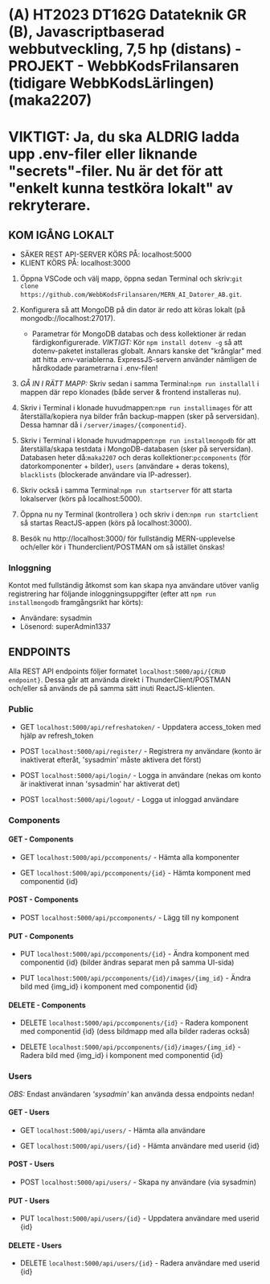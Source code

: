 # (A) HT2023 DT162G Datateknik GR (B), Javascriptbaserad webbutveckling, 7,5 hp (distans) - PROJEKT - WebbKodsFrilansaren (tidigare WebbKodsLärlingen) (maka2207)

# VIKTIGT: Ja, du ska ALDRIG ladda upp .env-filer eller liknande "secrets"-filer. Nu är det för att "enkelt kunna testköra lokalt" av rekryterare.

## KOM IGÅNG LOKALT

- SÄKER REST API-SERVER KÖRS PÅ: localhost:5000
- KLIENT KÖRS PÅ: localhost:3000

1. Öppna VSCode och välj mapp, öppna sedan Terminal och skriv:`git clone https://github.com/WebbKodsFrilansaren/MERN_AI_Datorer_AB.git`.

2. Konfigurera så att MongoDB på din dator är redo att köras lokalt (på mongodb://localhost:27017).

   - Parametrar för MongoDB databas och dess kollektioner är redan färdigkonfigurerade. _VIKTIGT:_ Kör `npm install dotenv -g` så att dotenv-paketet installeras globalt. Annars kanske det "krånglar" med att hitta .env-variablerna. ExpressJS-servern använder nämligen de hårdkodade parametrarna i .env-filen!

3. _GÅ IN I RÄTT MAPP:_ Skriv sedan i samma Terminal:`npm run installall` i mappen där repo klonades (både server & frontend installeras nu).

4. Skriv i Terminal i klonade huvudmappen:`npm run installimages` för att återställa/kopiera nya bilder från backup-mappen (sker på serversidan). Dessa hamnar då i `/server/images/{componentid}`.

5. Skriv i Terminal i klonade huvudmappen:`npm run installmongodb` för att återställa/skapa testdata i MongoDB-databasen (sker på serversidan). Databasen heter då:`maka2207` och deras kollektioner:`pccomponents` (för datorkomponenter + bilder), `users` (användare + deras tokens), `blacklists` (blockerade användare via IP-adresser).

6. Skriv också i samma Terminal:`npm run startserver` för att starta lokalserver (körs på localhost:5000).

7. Öppna nu ny Terminal (kontrollera ) och skriv i den:`npm run startclient` så startas ReactJS-appen (körs på localhost:3000).

8. Besök nu http://localhost:3000/ för fullständig MERN-upplevelse och/eller kör i Thunderclient/POSTMAN om så istället önskas!

### Inloggning

Kontot med fullständig åtkomst som kan skapa nya användare utöver vanlig registrering har följande inloggningsuppgifter (efter att `npm run installmongodb` framgångsrikt har körts):

- Användare: sysadmin
- Lösenord: superAdmin1337

## ENDPOINTS

Alla REST API endpoints följer formatet `localhost:5000/api/{CRUD endpoint}`. Dessa går att använda direkt i ThunderClient/POSTMAN och/eller så används de på samma sätt inuti ReactJS-klienten.

### Public

- GET `localhost:5000/api/refreshatoken/` - Uppdatera access_token med hjälp av refresh_token

- POST `localhost:5000/api/register/` - Registrera ny användare (konto är inaktiverat efteråt, 'sysadmin' måste aktivera det först)

- POST `localhost:5000/api/login/` - Logga in användare (nekas om konto är inaktiverat innan 'sysadmin' har aktiverat det)

- POST `localhost:5000/api/logout/` - Logga ut inloggad användare

### Components

#### GET - Components

- GET `localhost:5000/api/pccomponents/` - Hämta alla komponenter

- GET `localhost:5000/api/pccomponents/{id}` - Hämta komponent med componentid {id}

#### POST - Components

- POST `localhost:5000/api/pccomponents/` - Lägg till ny komponent

#### PUT - Components

- PUT `localhost:5000/api/pccomponents/{id}` - Ändra komponent med componentid {id} (bilder ändras separat men på samma UI-sida)

- PUT `localhost:5000/api/pccomponents/{id}/images/{img_id}` - Ändra bild med {img_id} i komponent med componentid {id}

#### DELETE - Components

- DELETE `localhost:5000/api/pccomponents/{id}` - Radera komponent med componentid {id} (dess bildmapp med alla bilder raderas också)

- DELETE `localhost:5000/api/pccomponents/{id}/images/{img_id}` - Radera bild med {img_id} i komponent med componentid {id}

### Users

_OBS:_ Endast användaren _'sysadmin'_ kan använda dessa endpoints nedan!

#### GET - Users

- GET `localhost:5000/api/users/` - Hämta alla användare

- GET `localhost:5000/api/users/{id}` - Hämta användare med userid {id}

#### POST - Users

- POST `localhost:5000/api/users/` - Skapa ny användare (via sysadmin)

#### PUT - Users

- PUT `localhost:5000/api/users/{id}` - Uppdatera användare med userid {id}

#### DELETE - Users

- DELETE `localhost:5000/api/users/{id}` - Radera användare med userid {id}
